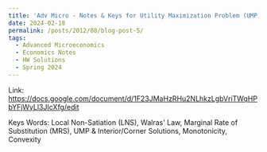 ```yaml
---
title: 'Adv Micro - Notes & Keys for Utility Maximization Problem (UMP)'
date: 2024-02-18
permalink: /posts/2012/08/blog-post-5/
tags:
  - Advanced Microeconomics
  - Economics Notes
  - HW Solutions
  - Spring 2024
---
```

Link:
https://docs.google.com/document/d/1F23JMaHzRHu2NLhkzLgbVriTWqHPbYFjWyLl3JIcXfg/edit

Keys Words:
Local Non-Satiation (LNS), Walras' Law, Marginal Rate of Substitution (MRS), UMP & Interior/Corner Solutions, Monotonicity, Convexity
